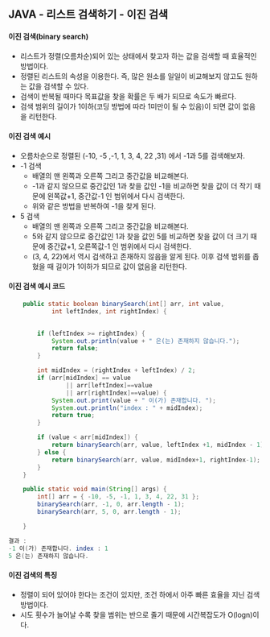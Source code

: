## JAVA - 리스트 검색하기 - 이진 검색

#### 이진 검색(binary search)

- 리스트가 정렬(오름차순)되어 있는 상태에서 찾고자 하는 값을 검색할 때 효율적인 방법이다.
- 정렬된 리스트의 속성을 이용한다. 즉, 많은 원소를 일일이 비교해보지 않고도 원하는 값을 검색할 수 있다.
- 검색이 반복될 때마다 목표값을 찾을 확률은 두 배가 되므로 속도가 빠르다.
- 검색 범위의 길이가 1이하(코딩 방법에 따라 1미만이 될 수 있음)이 되면 값이 없음을 리턴한다.



#### 이진 검색 예시

- 오름차순으로 정렬된 (-10, -5 ,-1, 1, 3, 4, 22 ,31) 에서 -1과 5를 검색해보자.
- -1 검색
  - 배열의 맨 왼쪽과 오른쪽 그리고 중간값을 비교해본다.
  - -1과 같지 않으므로 중간값인 1과 찾을 값인 -1을 비교하면 찾을 값이 더 작기 때문에 왼쪽값+1, 중간값-1 인 범위에서 다시 검색한다.
  - 위와 같은 방법을 반복하여 -1을 찾게 된다.
- 5 검색
  - 배열의 맨 왼쪽과 오른쪽 그리고 중간값을 비교해본다.
  - 5와 같지 않으므로 중간값인 1과 찾을 값인 5를 비교하면 찾을 값이 더 크기 때문에 중간값+1, 오른쪽값-1 인 범위에서 다시 검색한다.
  - (3, 4, 22)에서 역시 검색하고 존재하지 않음을 알게 된다. 이후 검색 범위를 좁혔을 때 길이가 1이하가 되므로 값이 없음을 리턴한다.



#### 이진 검색 예시 코드

```java
	public static boolean binarySearch(int[] arr, int value, 
			int leftIndex, int rightIndex) {
		

		if (leftIndex >= rightIndex) {
			System.out.println(value + " 은(는) 존재하지 않습니다.");
			return false;
		}

		int midIndex = (rightIndex + leftIndex) / 2;
		if (arr[midIndex] == value 
				|| arr[leftIndex]==value 
				|| arr[rightIndex]==value) {
			System.out.print(value + " 이(가) 존재합니다. ");
			System.out.println("index : " + midIndex);
			return true;
		}

		if (value < arr[midIndex]) {
			return binarySearch(arr, value, leftIndex +1, midIndex - 1);
		} else {
			return binarySearch(arr, value, midIndex+1, rightIndex-1);
		}
	}

	public static void main(String[] args) {
		int[] arr = { -10, -5, -1, 1, 3, 4, 22, 31 };
		binarySearch(arr, -1, 0, arr.length - 1);
		binarySearch(arr, 5, 0, arr.length - 1);

	}
```

```java
결과 : 
-1 이(가) 존재합니다. index : 1
5 은(는) 존재하지 않습니다.

```



#### 이진 검색의 특징

- 정렬이 되어 있어야 한다는 조건이 있지만, 조건 하에서 아주 빠른 효율을 지닌 검색 방법이다.
- 시도 횟수가 늘어날 수록 찾을 범위는 반으로 줄기 때문에 시간복잡도가 O(logn)이다.